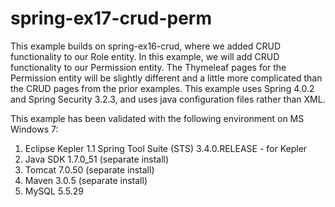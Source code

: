 spring-ex17-crud-perm
======================

This example builds on spring-ex16-crud, where we added CRUD functionality to our Role entity.  In this example, we will add CRUD functionality to our Permission entity.  The Thymeleaf pages for the Permission entity will be slightly different and a little more complicated than the CRUD pages from the prior examples.  This example uses Spring 4.0.2 and Spring Security 3.2.3, and uses java configuration files rather than XML.

This example has been validated with the following environment on MS Windows 7:

1. Eclipse Kepler
   1.1 Spring Tool Suite (STS) 3.4.0.RELEASE - for Kepler
2. Java SDK 1.7.0_51 (separate install)
3. Tomcat 7.0.50 (separate install)
4. Maven 3.0.5 (separate install)
5. MySQL 5.5.29
